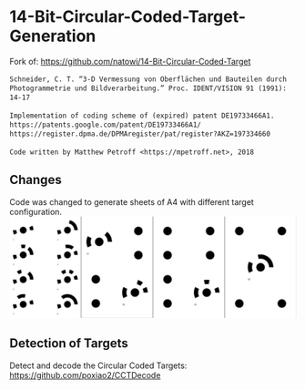 # 14-Bit-Circular-Coded-Target-Generation

Fork of: https://github.com/natowi/14-Bit-Circular-Coded-Target

    Schneider, C. T. “3-D Vermessung von Oberflächen und Bauteilen durch Photogrammetrie und Bildverarbeitung.” Proc. IDENT/VISION 91 (1991): 14-17
    
    Implementation of coding scheme of (expired) patent DE19733466A1.
    https://patents.google.com/patent/DE19733466A1/
    https://register.dpma.de/DPMAregister/pat/register?AKZ=197334660
    
    Code written by Matthew Petroff <https://mpetroff.net>, 2018

## Changes
Code was changed to generate sheets of A4 with different target configuration. 
![alt text](example.JPG "Example")

## Detection of Targets
Detect and decode the Circular Coded Targets: https://github.com/poxiao2/CCTDecode
